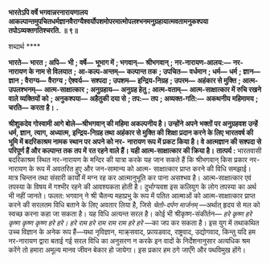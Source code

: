 **भारतेऽपि वर्षे भगवान्नरनारायणालय** **आकल्पान्तमुपचितधर्मज्ञानवैराग्यैश्वर्योपशमोपरमात्मोपलश्भनमनुग्रहायात्मवतामनुकश्पया** **तपोऽव्यक्तगतिश्चरति. ॥ ९॥** 

शब्दार्थ **** 

**भारते—** **भारत** **; अपि—** **भी** **; वर्षे—** **भूभाग में** **; भगवान्—** **श्रीभगवान्** **; नर-नारायण-आलय:—** **नर-नारायण के नाम से विलयात** **;** **आ-कल्प-अन्तम्—** **कल्पान्त तक** **; उपचित—** **वर्धमान** **; धर्म—** **धर्म** **; ज्ञान—** **ज्ञान** **; वैराग्य—** **वैराग्य** **; ऐश्वर्य—** **सश्पदा** **; उपशम—** **इन्द्रिय-निग्रह** **; उपरम—** **अहंकार से मुक्ति** **; आत्म-उपलश्भनम्—** **आत्म-साक्षात्कार** **; अनुग्रहाय—** **अनुग्रह हेतु** **; आत्म-वताम्—** **आत्म-साक्षात्कार में रुचि रखने वाले व्यक्तियों को** **; अनुकश्पया—** **अहैतुकी दया से** **; तप:—** **तप** **; अव्यक्त-गति:—** **अकथनीय** **महिमामय** **; चरति—** **करता है।** **.** 

**श्रीशुकदेव गोस्वामी आगे बोले—श्रीभगवान् की महिमा अकल्पनीय है। उन्होंने अपने** **भक्तों पर अनुग्रहवश उन्हें धर्म, ज्ञान, त्याग, अध्यात्म, इन्द्रिय-निग्रह तथा अहंकार से मुक्ति की** **शिक्षा प्रदान करने के लिए भारतवर्ष की भूमि में बदरिकाश्रम नामक स्थान पर अपने को नर-** **नारायण रूप में प्रकट किया है। वे आत्मज्ञान की सश्पदा से परिपूर्ण हैं और कल्पान्त तक तप में** **रत रहने वाले हैं। यही आत्म-साक्षात्कार की क्रिया है।** **तात्पर्य :** भारतवासी बदरिकाश्रम स्थित नर-नारायण के मन्दिर की यात्रा करके यह जान सकते हैं कि श्रीभगवान् किस प्रकार नर-नारायण के रूप में अवतरित हुए और जन-सामान्य को आत्म- साक्षात्कार प्राप्त करने की विधि समझाई। मात्र चिन्तन तथा संसारी कार्यों में मग्न रह कर आत्मानुभूति कर पाना असश्भव है। आत्म-साक्षात्कार एवं तपस्या के विषय में गश्भीर रहने की आवश्यकता होती है। दुर्भाग्यवश इस कलियुग के लोग तपस्या का अर्थ भी नहीं जानते। फलत: भगवान् ने श्री चैतन्य महाप्रभु के रूप में पतित आत्माओं को आत्म-साक्षात्कार प्राप्त करने की सरलतम विधि बताने के लिए अवतार लिया है, जिसे *चेतो-दर्पण मार्जनम्* —अर्थात् हृदय से मल को स्वच्छ करना कहा जा सकता है। यह विधि अत्यन्त सरल है। कोई भी श्रीकृष्ण-संकीर्तन— *हरे कृष्ण हरे कृष्ण कृष्ण कृष्ण हरे हरे।* *हरे राम हरे राम राम राम हरे हरे* —का जप कर सकता है। इस युग में तथाकथित उच्च विज्ञान के अनेक रूप हैं—यथा नृविज्ञान, माक्र्सवाद, फ्रायडवाद, राष्ट्रवाद, उद्योगवाद, किन्तु यदि हम नर-नारायण द्वारा बताई गई सरल विधि का अनुसरण न करके इन वादों के निर्देशनानुसार अत्यधिक श्रम करेंगे तो हमारा अमूल्य मानव जीवन बेकार हो जायेगा। इस प्रकार हम ठगे जाएँगे और पथविमुख होंगे।  